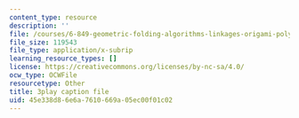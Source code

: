 ```yaml
---
content_type: resource
description: ''
file: /courses/6-849-geometric-folding-algorithms-linkages-origami-polyhedra-fall-2012/45e338d86e6a7610669a05ec00f01c02_k2jKCJ8fhj0.srt
file_size: 119543
file_type: application/x-subrip
learning_resource_types: []
license: https://creativecommons.org/licenses/by-nc-sa/4.0/
ocw_type: OCWFile
resourcetype: Other
title: 3play caption file
uid: 45e338d8-6e6a-7610-669a-05ec00f01c02
---
```

